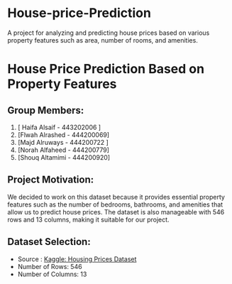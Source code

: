 # House-price-Prediction
A project for analyzing and predicting house prices based on various property features such as area, number of rooms, and amenities.

# House Price Prediction Based on Property Features

## Group Members:
1. [ Haifa Alsaif - 443202006 ]
2. [Flwah Alrashed - 444200069]
3. [Majd Alruways - 444200722 ]
4. [Norah Alfaheed - 444200779]
5. [Shouq Altamimi - 444200920]

## Project Motivation:
We decided to work on this dataset because it provides essential property features such as the number of bedrooms, bathrooms, and amenities that allow us to predict house prices. The dataset is also manageable with 546 rows and 13 columns, making it suitable for our project.

## Dataset Selection:
- Source : [Kaggle: Housing Prices Dataset](https://www.kaggle.com/datasets/yasserh/housing-prices-dataset)
- Number of Rows: 546
- Number of Columns: 13
